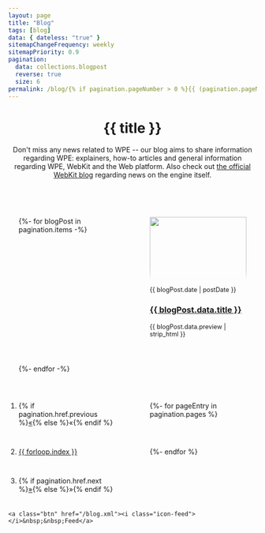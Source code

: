 ```yaml
---
layout: page
title: "Blog"
tags: [blog]
data: { dateless: "true" }
sitemapChangeFrequency: weekly
sitemapPriority: 0.9
pagination:
  data: collections.blogpost
  reverse: true
  size: 6
permalink: /blog/{% if pagination.pageNumber > 0 %}{{ (pagination.pageNumber + 1) }}/{% endif %}
---
```

<style>
.card ol {
	padding: 1.5em;
}
@media (min-width: 60em) {
	.card ol {
		display: grid;
		grid-template-columns: repeat(2, 1fr);
		gap: 3em 5em;
	}
}
.card ol img {
	width: 100%;
	height: 9em;
	margin-block: 0 1em;
	object-fit: cover;
	object-position: top center;
	mask: linear-gradient(0deg, #FFF0, 0.5em, #FFFF 1.5em);
}
.card ol p, .card ol time {
	font-size: 90%;
}
</style>

<header class="page">

# {{ title }}

Don't miss any news related to WPE -- our blog aims to share information regarding WPE: explainers, how-to articles and general information regarding WPE, WebKit
and the Web platform. Also check out [the official WebKit blog](https://webkit.org/blog/) regarding news on the engine itself. 

</header>

<div class="card">
	<ol reversed role="list" class="w-list-unstyled" style="margin: 1rem 0 1rem 0; list-style: none;">
	{%- for blogPost in pagination.items -%}
		<li class="listitem">
			<img src="{{ blogPost.data.thumbnail }}" alt="">
			<time>{{ blogPost.date | postDate }}</time>
			<h3><a href="{{ blogPost.url }}">{{ blogPost.data.title }}</a></h3>
			<p>{{ blogPost.data.preview | strip_html }}</p>
		</li>
	{%- endfor -%}
	</ol>

  <nav class="pagination">
    <ol>
      <li>{% if pagination.href.previous %}<a href="{{ pagination.href.previous }}" title="Previous">«</a>{% else %}<span>«</span>{% endif %}</li>
      {%- for pageEntry in pagination.pages %}
      <li><a href="{{ pagination.hrefs[ forloop.index0 ] }}"{% if page.url == pagination.hrefs[ forloop.index0 ] %} aria-current="page"{% endif %}>{{ forloop.index }}</a></li>
      {%- endfor %}
      <li>{% if pagination.href.next %}<a href="{{ pagination.href.next }}" title="Next">»</a>{% else %}<span>»</span>{% endif %}</li>
    </ol>
  </nav>

	<a class="btn" href="/blog.xml"><i class="icon-feed"></i>&nbsp;&nbsp;Feed</a>
</div>
